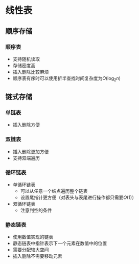 # 线性表

## 顺序存储

### 顺序表

- 支持随机读取
- 存储密度高
- 插入删除比较麻烦
- 顺序表有序时可以使用折半查找时间复杂度为$O(\log_2n)$

## 链式存储

### 单链表

- 插入删除方便

### 双链表

- 插入删除更加方便
- 支持双端遍历

### 循环链表

- 单循环链表
  - 可以从任意一个结点遍历整个链表
  - 设置尾指针更方便（对表头与表尾进行操作都只需要$O(1)$）
- 双循环链表
  - 注意判空的条件

### 静态链表

- 使用数值实现的链表
- 静态链表中指针表示下一个元素在数值中的位置
- 需要分配较大空间
- 插入删除不需要移动元素